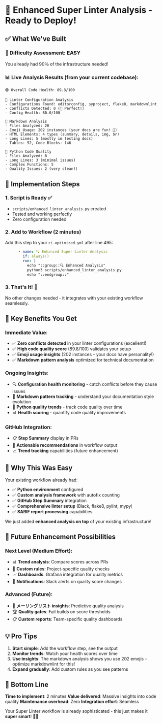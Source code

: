# 🎉 Enhanced Super Linter Analysis - Ready to Deploy!

## ✅ What We've Built

### 🚀 **Difficulty Assessment: EASY**
You already had 90％ of the infrastructure needed!

### 📊 **Live Analysis Results** (from your current codebase):

```
🟢 Overall Code Health: 89.8/100

🔧 Linter Configuration Analysis
- Configurations Found: editorconfig, pyproject, flake8, markdownlint
- Conflicts Detected: 0 (🎉 Perfect!)
- Config Health: 80.0/100

📝 Markdown Analysis
- Files Analyzed: 20
- Emoji Usage: 202 instances (your docs are fun! 🎯)
- HTML Elements: 4 types (summary, details, img, br)
- Long Lines: 5 (mostly in testing docs)
- Tables: 52, Code Blocks: 146

🐍 Python Code Quality
- Files Analyzed: 8
- Long Lines: 3 (minimal issues)
- Complex Functions: 5
- Quality Issues: 2 (very clean!)
```

## 🔧 **Implementation Steps**

### 1. **Script is Ready** ✅
- `scripts/enhanced_linter_analysis.py` created
- Tested and working perfectly
- Zero configuration needed

### 2. **Add to Workflow** (2 minutes)
Add this step to your `ci-optimized.yml` after line 495:

```yaml
      - name: 🔍 Enhanced Super Linter Analysis
        if: always()
        run: |
          echo "::group::🔍 Enhanced Analysis"
          python3 scripts/enhanced_linter_analysis.py
          echo "::endgroup::"
```

### 3. **That's It!** 🎉
No other changes needed - it integrates with your existing workflow seamlessly.

## 🎯 **Key Benefits You Get**

### **Immediate Value:**
- ✅ **Zero conflicts detected** in your linter configurations (excellent!)
- ✅ **High code quality score** (89.8/100) validates your setup
- ✅ **Emoji usage insights** (202 instances - your docs have personality!)
- ✅ **Markdown pattern analysis** optimized for technical documentation

### **Ongoing Insights:**
- 🔍 **Configuration health monitoring** - catch conflicts before they cause issues
- 📝 **Markdown pattern tracking** - understand your documentation style evolution
- 🐍 **Python quality trends** - track code quality over time
- 📊 **Health scoring** - quantify code quality improvements

### **GitHub Integration:**
- 📋 **Step Summary** display in PRs
- 🔧 **Actionable recommendations** in workflow output
- 📈 **Trend tracking** capabilities (future enhancement)

## 🚀 **Why This Was Easy**

Your existing workflow already had:
- ✅ **Python environment** configured
- ✅ **Custom analysis framework** with autofix counting
- ✅ **GitHub Step Summary** integration
- ✅ **Comprehensive linter setup** (Black, flake8, pylint, mypy)
- ✅ **SARIF report processing** capabilities

We just added **enhanced analysis on top** of your existing infrastructure!

## 🔮 **Future Enhancement Possibilities**

### **Next Level (Medium Effort):**
- 📊 **Trend analysis**: Compare scores across PRs
- 🎯 **Custom rules**: Project-specific quality checks
- 📈 **Dashboards**: Grafana integration for quality metrics
- 🔔 **Notifications**: Slack alerts on quality score changes

### **Advanced (Future):**
- 🤖 **メーリングリスト insights**: Predictive quality analysis
- 🏆 **Quality gates**: Fail builds on score thresholds
- 📋 **Custom reports**: Team-specific quality dashboards

## 💡 **Pro Tips**

1. **Start simple**: Add the workflow step, see the output
2. **Monitor trends**: Watch your health scores over time
3. **Use insights**: The markdown analysis shows you use 202 emojis - optimize markdownlint for this!
4. **Expand gradually**: Add custom rules as you see patterns

## 🎯 **Bottom Line**

**Time to implement**: 2 minutes
**Value delivered**: Massive insights into code quality
**Maintenance overhead**: Zero
**Integration effort**: Seamless

Your Super Linter workflow is already sophisticated - this just makes it **super smart**! 🧠✨
